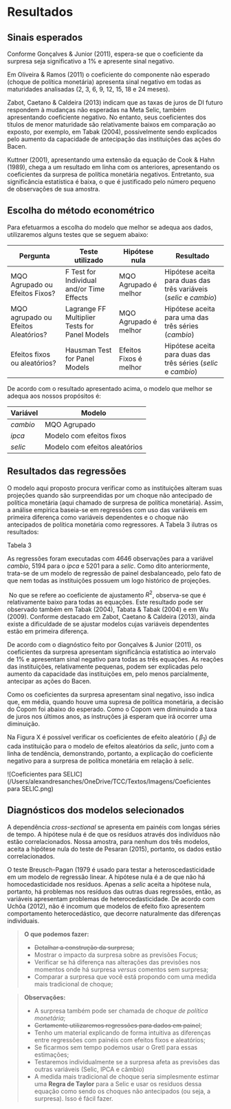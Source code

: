 # Resultados

## Sinais esperados

Conforme Gonçalves & Junior (2011), espera-se que o coeficiente da surpresa seja significativo a 1% e apresente sinal negativo.

Em Oliveira & Ramos (2011) o coeficiente do componente não esperado (choque de política monetária) apresenta sinal negativo em todas as maturidades analisadas (2, 3, 6, 9, 12, 15, 18 e 24 meses).

Zabot, Caetano & Caldeira (2013) indicam que as taxas de juros de DI futuro respondem à mudanças não esperadas na Meta Selic, também apresentando coeficiente negativo. No entanto, seus coeficientes dos títulos de menor maturidade são relativamente baixos em comparação ao exposto, por exemplo, em Tabak (2004), possivelmente sendo explicados pelo aumento da capacidade de antecipação das instituições das ações do Bacen.

Kuttner (2001), apresentando uma extensão da equação de Cook & Hahn (1989), chega a um resultado em linha com os anteriores, apresentando os coeficientes da surpresa de política monetária negativos. Entretanto, sua significância estatística é baixa, o que é justificado pelo número pequeno de observações de sua amostra.

## Escolha do método econométrico

Para efetuarmos a escolha do modelo que melhor se adequa aos dados, utilizaremos alguns testes que se seguem abaixo:

| Pergunta                            | Teste utilizado                               | Hipótese nula          | Resultado                                                    |
| ----------------------------------- | --------------------------------------------- | ---------------------- | ------------------------------------------------------------ |
| MQO Agrupado ou Efeitos Fixos?      | F Test for Individual and/or Time Effects     | MQO Agrupado é melhor  | Hipótese aceita para duas das três variáveis ($selic$ e $cambio$) |
| MQO agrupado ou Efeitos Aleatórios? | Lagrange FF Multiplier Tests for Panel Models | MQO Agrupado é melhor  | Hipótese aceita para uma das três séries ($cambio$)          |
| Efeitos fixos ou aleatórios?        | Hausman Test for Panel Models                 | Efeitos Fixos é melhor | Hipótese aceita para duas das três séries ($selic$ e $cambio$) |

De acordo com o resultado apresentado acima, o modelo que melhor se adequa aos nossos propósitos é:

| Variável | Modelo                        |
| -------- | ----------------------------- |
| $cambio$ | MQO Agrupado                  |
| $ipca$   | Modelo com efeitos fixos      |
| $selic$  | Modelo com efeitos aleatórios |

## Resultados das regressões

O modelo aqui proposto procura verificar como as instituições alteram suas projeções quando são surpreendidas por um choque não antecipado de política monetária (aqui chamado de surpresa de política monetária). Assim, a análise empírica baseia-se em regressões com uso das variáveis em primeira diferença como variáveis dependentes e o choque não antecipados de política monetária como regressores. A Tabela 3 ilutras os resultados:

Tabela 3

As regressões foram executadas com 4646 observações para a variável $cambio$, 5194 para o $ipca$ e 5201 para a $selic$. Como dito anteriormente, trata-se de um modelo de regressão de painel desbalanceado, pelo fato de que nem todas as instituições possuem um logo histórico de projeções.

​	No que se refere ao coeficiente de ajustamento $R^2$, observa-se que é relativamente baixo para todas as equações. Este resultado pode ser observado também em Tabak (2004), Tabata & Tabak (2004) e em Wu (2009). Conforme destacado em Zabot, Caetano & Caldeira (2013), ainda existe a dificuldade de se ajustar modelos cujas variáveis dependentes estão em primeira diferença.

De acordo com o diagnóstico feito por Gonçalves & Junior (2011), os coeficientes da surpresa apresentam significância estatística ao intervalo de 1% e apresentam sinal negativo para todas as três equações. As reações das instituições, relativamente pequenas, podem ser explicadas pelo aumento da capacidade das instituições em, pelo menos parcialmente, antecipar as ações do Bacen. 

Como os coeficientes da surpresa apresentam sinal negativo, isso indica que, em média, quando houve uma supresa de política monetária, a decisão do Copom foi abaixo do esperado. Como o Copom vem diminuindo a taxa de juros nos últimos anos, as instruções já esperam que irá ocorrer uma diminuição.

Na Figura X é possível verificar os coeficientes de efeito aleatório ( $\beta_1$) de cada instituição para o modelo de efeitos aleatórios da $selic$, junto com a linha de tendência, demonstrando, portanto, a explicação do coeficiente negativo para a surpresa de política monetária em relação à $selic$. 

![Coeficientes para SELIC](/Users/alexandresanches/OneDrive/TCC/Textos/Imagens/Coeficientes para SELIC.png)

## Diagnósticos dos modelos selecionados

A dependência *cross-sectional* se apresenta em painéis com longas séries de tempo. A hipótese nula é de que os resíduos através dos indivíduos não estão correlacionados. Nossa amostra, para nenhum dos três modelos, aceita a hipótese nula do teste de Pesaran (2015), portanto, os dados estão correlacionados.

 O teste Breusch-Pagan (1979 é usado para testar a heteroscedasticidade em um modelo de regressão linear. A hipótese nula é a de que não há homocedasticidade nos resíduos. Apenas a  $selic$ aceita a hipótese nula, portanto, há problemas nos resíduos das outras duas regressões,  então, as variáveis apresentam problemas de heterocedasticidade. De acordo com Uchôa (2012), não é incomum que modelos de efeito fixo apresentem comportamento heterocedástico, que decorre naturalmente das diferenças individuais. 

> **O que podemos fazer:**
>
> - ~~Detalhar a construção da surpresa~~;
> - Mostrar o impacto da surpresa sobre as previsões Focus;
> - Verificar se há diferença nas alterações das previsões nos momentos onde há surpresa *versus* comentos sem surpresa;
> - Comparar a surpresa que você está propondo com uma medida mais tradicional de choque;

> **Observações:**
>
> - A surpresa também pode ser chamada de *choque de política monetária*;
> - ~~Certamente utilizaremos regressões para dados em painel~~;
> - Tenho um material explicando de forma intuitiva as diferenças entre regressões com painéis com efeitos fixos e aleatórios;
> - Se ficarmos sem tempo podemos usar o Gretl para essas estimações;
> - Testaremos individualmente se a surpresa afeta as previsões das outras variáveis (Selic, IPCA e câmbio)
> - A medida mais tradicional de choque seria simplesmente estimar uma **Regra de Taylor** para a Selic e usar os resíduos dessa equação como sendo os choques não antecipados (ou seja, a surpresa). Isso é fácil fazer.
